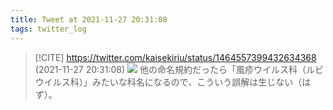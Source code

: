```yaml
---
title: Tweet at 2021-11-27 20:31:08
tags: twitter_log
---
```


> [!CITE] https://twitter.com/kaisekiriu/status/1464557399432634368 (2021-11-27 20:31:08)
> ![](https://twitter.com/kaisekiriu/status/1464557399432634368)
> 他の命名規約だったら「風疹ウイルス科（ルビウイルス科）」みたいな科名になるので、こういう誤解は生じない（はず）。
